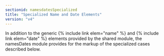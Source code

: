 ```yaml
---
sectionid: namesdatesSpecialized
title: "Specialized Name and Date Elements"
version: "v4"
---
```


In addition to the generic {% include link elem="name" %} and {% include link elem="date" %} elements provided by the shared module, the namesDates module provides for the markup of the specialized cases described below.
